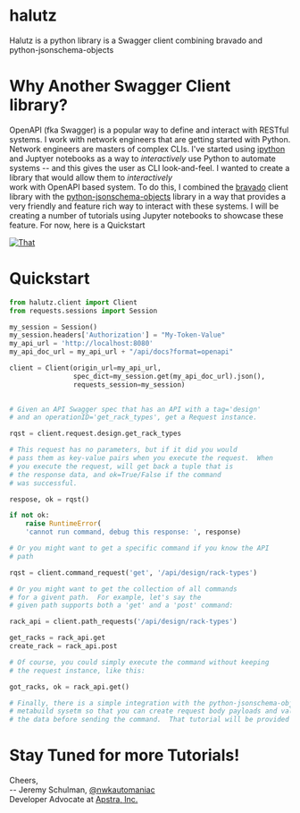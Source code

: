 # halutz
Halutz is a python library is a Swagger client combining bravado and python-jsonschema-objects 

# Why Another Swagger Client library?

OpenAPI (fka Swagger) is a popular way to define and interact with RESTful systems. I work with
network engineers that are getting started with Python.  Network engineers are masters of
complex CLIs.  I've started using [ipython](https://ipython.org/) and Juptyer notebooks
as a way to *interactively* use Python to automate systems -- and this gives the user
as CLI look-and-feel.  I wanted to create a library that would allow them to *interactively*  
work with OpenAPI based system.  To do this, I combined the [bravado](https://github.com/Yelp/bravado)
 client library with the [python-jsonschema-objects](https://github.com/cwacek/python-jsonschema-objects) library in a way that provides
a very friendly and feature rich way to interact with these systems.  I will be creating a number of
tutorials using Jupyter notebooks to showcase these feature.  For now, here is a Quickstart  

[![That](http://img.youtube.com/vi/Rkle2FIr1-k/0.jpg)](http://www.youtube.com/watch?v=Rkle2FIr1-k "This")

# Quickstart

````python
from halutz.client import Client
from requests.sessions import Session

my_session = Session()
my_session.headers['Authorization'] = "My-Token-Value"
my_api_url = 'http://localhost:8080'
my_api_doc_url = my_api_url + "/api/docs?format=openapi"

client = Client(origin_url=my_api_url, 
                spec_dict=my_session.get(my_api_doc_url).json(),
                requests_session=my_session)
    

# Given an API Swagger spec that has an API with a tag='design'
# and an operationID='get_rack_types', get a Request instance.

rqst = client.request.design.get_rack_types

# This request has no parameters, but if it did you would
# pass them as key-value pairs when you execute the request.  When
# you execute the request, will get back a tuple that is  
# the response data, and ok=True/False if the command
# was successful.

respose, ok = rqst()

if not ok:
    raise RuntimeError(
    'cannot run command, debug this response: ', response)

# Or you might want to get a specific command if you know the API
# path

rqst = client.command_request('get', '/api/design/rack-types')

# Or you might want to get the collection of all commands
# for a givent path.  For example, let's say the
# given path supports both a 'get' and a 'post' command:

rack_api = client.path_requests('/api/design/rack-types')

get_racks = rack_api.get
create_rack = rack_api.post

# Of course, you could simply execute the command without keeping
# the request instance, like this:

got_racks, ok = rack_api.get()

# Finally, there is a simple integration with the python-jsonschema-objects
# metabuild sysetm so that you can create request body payloads and validate
# the data before sending the command.  That tutorial will be provided soon.
````

# Stay Tuned for more Tutorials!

Cheers,
<br>
-- Jeremy Schulman, [@nwkautomaniac](https://twitter.com/nwkautomaniac)
<br>
Developer Advocate at [Apstra, Inc.](www.apstra.com)